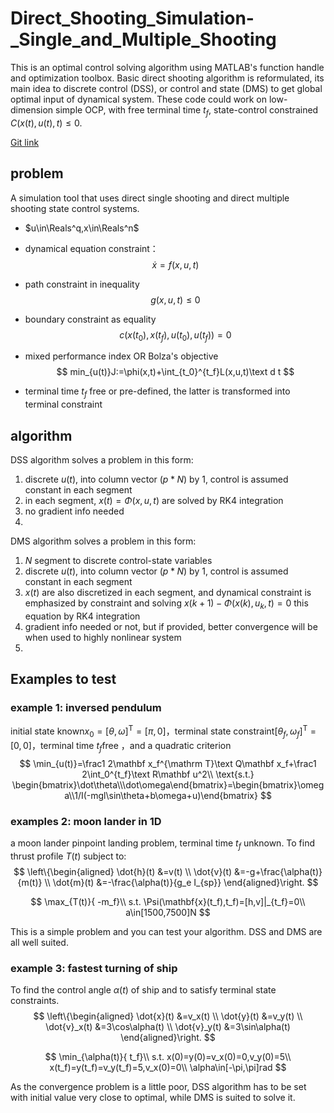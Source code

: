 # Direct_Shooting_Simulation-_Single_and_Multiple_Shooting

This is an optimal control solving algorithm  using MATLAB's function handle and optimization toolbox. Basic direct shooting algorithm is reformulated, its main idea to discrete control (DSS), or control and state (DMS) to get global optimal input of dynamical system.  These code could work on low-dimension simple OCP, with free terminal time $t_f$, state-control constrained $C(x(t),u(t),t)\leq 0$.

 [Git link](git@github.com:OdellDotson/Direct_Shooting_Simulation-_Single_and_Multiple_Shooting.git)

## problem

A simulation tool that uses direct single shooting and direct multiple shooting state control systems. 

- $u\in\Reals^q,x\in\Reals^n$

- dynamical equation constraint：
  $$
  \dot x=f(x,u,t)
  $$

- path constraint in inequality
  $$
  g(x,u,t)\le 0
  $$

- boundary constraint as equality
  $$
  c(x(t_0),x(t_f),u(t_0),u(t_f))=0
  $$

- mixed performance index OR Bolza's objective
  $$
  min_{u(t)}J:=\phi(x,t)+\int_{t_0}^{t_f}L(x,u,t)\text d t
  $$

- terminal time $t_f$ free or pre-defined, the latter is transformed into terminal constraint

## algorithm

DSS algorithm solves a problem in this form:

1. discrete $u(t)$, into column vector $(p*N)$ by 1, control is assumed constant in each segment
2. in each segment, $x(t)=\Phi(x,u,t)$ are solved by RK4 integration
3. no gradient info needed
4. 



DMS algorithm solves a problem in this form:

1. $N$ segment to discrete control-state variables
2. discrete $u(t)$, into column vector $(p*N)$ by 1, control is assumed constant in each segment
3.  $x(t)$ are also discretized in each segment, and dynamical constraint is emphasized by constraint and solving $x(k+1)-\Phi(x(k),u_k,t)=0$ this equation by RK4 integration
4. gradient info needed or not, but if provided, better convergence will be when used to highly nonlinear system
5. 



## Examples to test

### example 1: inversed pendulum

initial state known$x_0=[\theta,\omega]^{\mathrm T}=[\pi,0]$，terminal state constraint$[\theta_f,\omega_f]^{\mathrm T}=[0,0]$，terminal time $t_f$free ，and a quadratic criterion
$$
\min_{u(t)}=\frac1 2\mathbf x_f^{\mathrm T}\text Q\mathbf x_f+\frac1 2\int_0^{t_f}\text R\mathbf u^2\\
\text{s.t.}
\begin{bmatrix}\dot\theta\\\dot\omega\end{bmatrix}=\begin{bmatrix}\omega\\1/I(-mgl\sin\theta+b\omega+u)\end{bmatrix}
$$


### examples 2:  moon lander in 1D

a moon lander pinpoint landing problem, terminal time $t_f$ unknown. To find thrust profile $T(t)$ subject to:
$$
\left\{\begin{aligned}
\dot{h}(t) &=v(t) \\
\dot{v}(t) &=-g+\frac{\alpha(t)}{m(t)} \\
\dot{m}(t) &=-\frac{\alpha(t)}{g_e I_{sp}}
\end{aligned}\right.
$$

$$
\max_{T(t)}{ -m_f}\\
s.t. \Psi(\mathbf{x}(t_f),t_f)=[h,v]|_{t_f}=0\\
a\in[1500,7500]N
$$

This is a simple problem and you can test your algorithm. DSS and DMS are all well suited.

### example 3: fastest turning of ship

To find the control angle $\alpha(t)$ of ship and to satisfy terminal state constraints.
$$
\left\{\begin{aligned}
\dot{x}(t) &=v_x(t) \\
\dot{y}(t) &=v_y(t) \\
\dot{v}_x(t) &=3\cos\alpha(t) \\
\dot{v}_y(t) &=3\sin\alpha(t) 
\end{aligned}\right.
$$

$$
\min_{\alpha(t)}{ t_f}\\
s.t. x(0)=y(0)=v_x(0)=0,v_y(0)=5\\
x(t_f)=y(t_f)=v_y(t_f)=5,v_x(0)=0\\
\alpha\in[-\pi,\pi]rad
$$

As the convergence problem is a little poor, DSS algorithm has to be set with initial value very close to optimal, while DMS is suited to solve it.